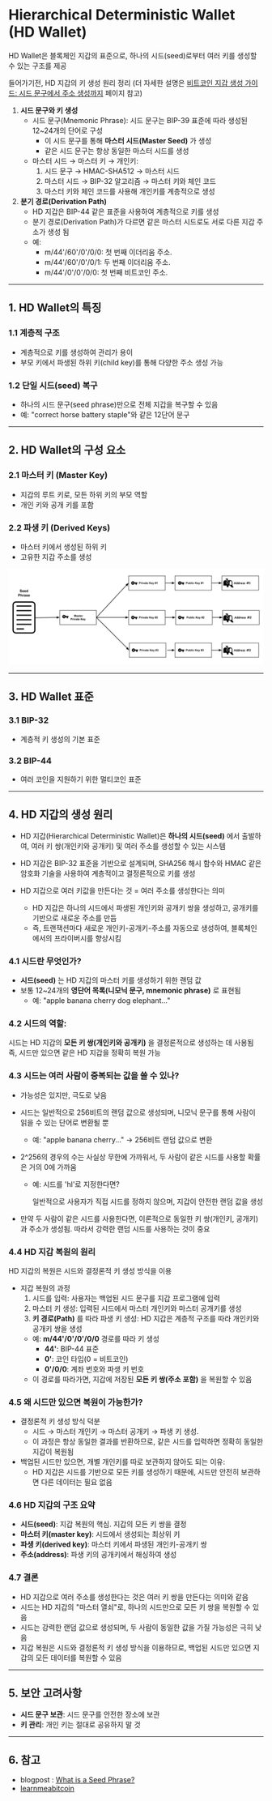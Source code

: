 # Hierarchical Deterministic Wallet (HD Wallet)

HD Wallet은 블록체인 지갑의 표준으로, 하나의 시드(seed)로부터 여러 키를 생성할 수 있는 구조를 제공

들어가기전, HD 지갑의 키 생성 원리 정리 (더 자세한 설명은 [비트코인 지갑 생성 가이드: 시드 문구에서 주소 생성까지](bitcoin_wallet_creation.md) 페이지 참고)

1. **시드 문구와 키 생성**
    - 시드 문구(Mnemonic Phrase): 시드 문구는 BIP-39 표준에 따라 생성된 12~24개의 단어로 구성
        - 이 시드 문구를 통해 **마스터 시드(Master Seed)** 가 생성
        - 같은 시드 문구는 항상 동일한 마스터 시드를 생성
    - 마스터 시드 → 마스터 키 → 개인키:
        1. 시드 문구 → HMAC-SHA512 → 마스터 시드
        1. 마스터 시드 → BIP-32 알고리즘 → 마스터 키와 체인 코드
        1. 마스터 키와 체인 코드를 사용해 개인키를 계층적으로 생성
2. **분기 경로(Derivation Path)**
    - HD 지갑은 BIP-44 같은 표준을 사용하여 계층적으로 키를 생성
    - 분기 경로(Derivation Path)가 다르면 같은 마스터 시드로도 서로 다른 지갑 주소가 생성 됨
    - 예:
        - m/44'/60'/0'/0/0: 첫 번째 이더리움 주소.
        - m/44'/60'/0'/0/1: 두 번째 이더리움 주소.
        - m/44'/0'/0'/0/0: 첫 번째 비트코인 주소.

---

## 1. HD Wallet의 특징

### 1.1 계층적 구조
- 계층적으로 키를 생성하여 관리가 용이
- 부모 키에서 파생된 하위 키(child key)를 통해 다양한 주소 생성 가능

### 1.2 단일 시드(seed) 복구
- 하나의 시드 문구(seed phrase)만으로 전체 지갑을 복구할 수 있음
- 예: "correct horse battery staple"와 같은 12단어 문구

---

## 2. HD Wallet의 구성 요소

### 2.1 마스터 키 (Master Key)
- 지갑의 루트 키로, 모든 하위 키의 부모 역할
- 개인 키와 공개 키를 포함

### 2.2 파생 키 (Derived Keys)
- 마스터 키에서 생성된 하위 키
- 고유한 지갑 주소를 생성

![wallet](../resource/deterministic-wallet.png)

---

## 3. HD Wallet 표준

### 3.1 BIP-32
- 계층적 키 생성의 기본 표준

### 3.2 BIP-44
- 여러 코인을 지원하기 위한 멀티코인 표준

---


## 4. HD 지갑의 생성 원리

- HD 지갑(Hierarchical Deterministic Wallet)은 **하나의 시드(seed)** 에서 출발하여, 여러 키 쌍(개인키와 공개키) 및 여러 주소를 생성할 수 있는 시스템

- HD 지갑은 BIP-32 표준을 기반으로 설계되며, SHA256 해시 함수와 HMAC 같은 암호화 기술을 사용하여 계층적이고 결정론적으로 키를 생성

- HD 지갑으로 여러 키값을 만든다는 것 = 여러 주소를 생성한다는 의미
    - HD 지갑은 하나의 시드에서 파생된 개인키와 공개키 쌍을 생성하고, 공개키를 기반으로 새로운 주소를 만듬
    - 즉, 트랜잭션마다 새로운 개인키-공개키-주소를 자동으로 생성하여, 블록체인에서의 프라이버시를 향상시킴

### 4.1 시드란 무엇인가?
- **시드(seed)** 는 HD 지갑의 마스터 키를 생성하기 위한 랜덤 값
- 보통 12~24개의 **영단어 목록(니모닉 문구, mnemonic phrase)** 로 표현됨
    - 예: "apple banana cherry dog elephant..."

### 4.2 시드의 역할:

시드는 HD 지갑의 **모든 키 쌍(개인키와 공개키)** 을 결정론적으로 생성하는 데 사용됨
즉, 시드만 있으면 같은 HD 지갑을 정확히 복원 가능


### 4.3 시드는 여러 사람이 중복되는 값을 쓸 수 있나?

- 가능성은 있지만, 극도로 낮음
- 시드는 일반적으로 256비트의 랜덤 값으로 생성되며, 니모닉 문구를 통해 사람이 읽을 수 있는 단어로 변환될 뿐
    - 예: "apple banana cherry..." → 256비트 랜덤 값으로 변환
- 2^256의 경우의 수는 사실상 무한에 가까워서, 두 사람이 같은 시드를 사용할 확률은 거의 0에 가까움

    - 예: 시드를 'hl'로 지정한다면?
    
        일반적으로 사용자가 직접 시드를 정하지 않으며, 지갑이 안전한 랜덤 값을 생성

- 만약 두 사람이 같은 시드를 사용한다면, 이론적으로 동일한 키 쌍(개인키, 공개키)과 주소가 생성됨. 따라서 강력한 랜덤 시드를 사용하는 것이 중요

### 4.4 HD 지갑 복원의 원리
HD 지갑의 복원은 시드와 결정론적 키 생성 방식을 이용

- 지갑 복원의 과정
    1. 시드를 입력: 사용자는 백업된 시드 문구를 지갑 프로그램에 입력
    2. 마스터 키 생성: 입력된 시드에서 마스터 개인키와 마스터 공개키를 생성
    3. **키 경로(Path)** 를 따라 파생 키 생성: HD 지갑은 계층적 구조를 따라 개인키와 공개키 쌍을 생성
    - 예: **m/44'/0'/0'/0/0** 경로를 따라 키 생성
        - **44'**: BIP-44 표준
        - **0'**: 코인 타입(0 = 비트코인)
        - **0'/0/0**: 계좌 번호와 파생 키 번호
    - 이 경로를 따라가면, 지갑에 저장된 **모든 키 쌍(주소 포함)** 을 복원할 수 있음

### 4.5 왜 시드만 있으면 복원이 가능한가?
- 결정론적 키 생성 방식 덕분
    - 시드 → 마스터 개인키 → 마스터 공개키 → 파생 키 생성.
    - 이 과정은 항상 동일한 결과를 반환하므로, 같은 시드를 입력하면 정확히 동일한 지갑이 복원됨
- 백업된 시드만 있으면, 개별 개인키를 따로 보관하지 않아도 되는 이유:
    - HD 지갑은 시드를 기반으로 모든 키를 생성하기 때문에, 시드만 안전히 보관하면 다른 데이터는 필요 없음

### 4.6 HD 지갑의 구조 요약
- **시드(seed)**: 지갑 복원의 핵심. 지갑의 모든 키 쌍을 결정
- **마스터 키(master key)**: 시드에서 생성되는 최상위 키
- **파생 키(derived key)**: 마스터 키에서 파생된 개인키-공개키 쌍
- **주소(address)**: 파생 키의 공개키에서 해싱하여 생성

### 4.7 결론
- HD 지갑으로 여러 주소를 생성한다는 것은 여러 키 쌍을 만든다는 의미와 같음
- 시드는 HD 지갑의 "마스터 열쇠"로, 하나의 시드만으로 모든 키 쌍을 복원할 수 있음
- 시드는 강력한 랜덤 값으로 생성되며, 두 사람이 동일한 값을 가질 가능성은 극히 낮음
- 지갑 복원은 시드와 결정론적 키 생성 방식을 이용하므로, 백업된 시드만 있으면 지갑의 모든 데이터를 복원할 수 있음

---

## 5. 보안 고려사항

- **시드 문구 보관**: 시드 문구를 안전한 장소에 보관
- **키 관리**: 개인 키는 절대로 공유하지 말 것

---

## 6. 참고

- blogpost : [What is a Seed Phrase?](https://www.babypips.com/crypto/learn/what-is-a-seed-phrase)
- [learnmeabitcoin](https://learnmeabitcoin.com/beginners/guide/segwit/)